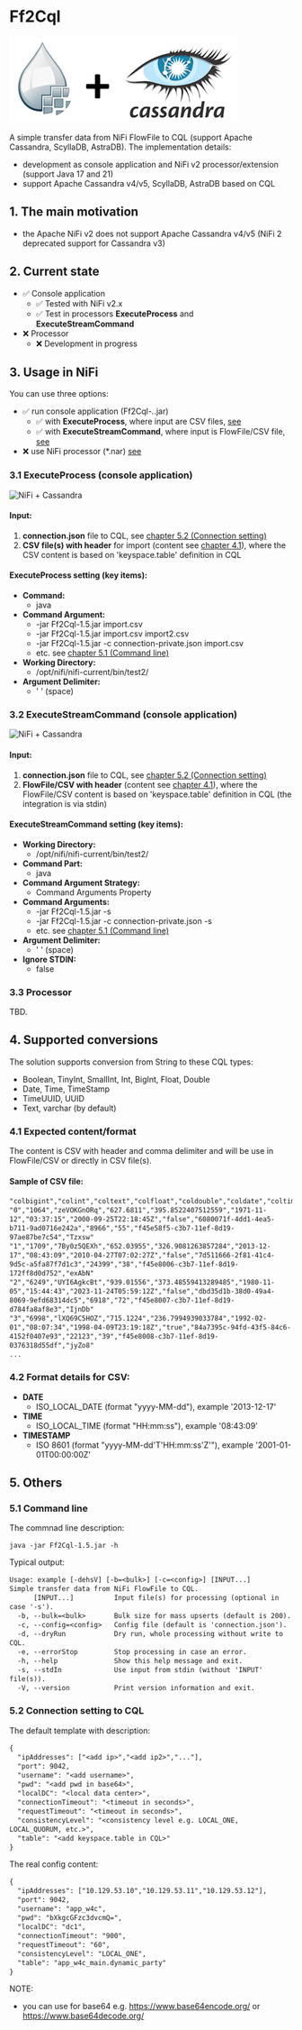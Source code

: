 # Ff2Cql

![NiFi + Cassandra](https://github.com/george0st/Csv2Cql/blob/main/assets/nifi_cassandra.png?raw=true)

A simple transfer data from NiFi FlowFile to CQL (support Apache Cassandra, 
ScyllaDB, AstraDB). The implementation details:
 - development as console application and NiFi v2 processor/extension (support Java 17 and 21)
 - support Apache Cassandra v4/v5, ScyllaDB, AstraDB based on CQL

## 1. The main motivation

 - the Apache NiFi v2 does not support Apache Cassandra v4/v5 (NiFi 2 deprecated 
   support for Cassandra v3)

## 2. Current state

 - ✅ Console application
   - ✅ Tested with NiFi v2.x
   - ✅ Test in processors **ExecuteProcess** and **ExecuteStreamCommand**
 - ❌ Processor
   - ❌ Development in progress

## 3. Usage in NiFi

You can use three options:
 - ✅ run console application (Ff2Cql-*.*.jar)
   - ✅ with **ExecuteProcess**, where input are CSV files, [see](#31-executeprocess-console-application) 
   - ✅ with **ExecuteStreamCommand**, where input is FlowFile/CSV file, [see](#32-executestreamcommand-console-application) 
 - ❌ use NiFi processor (*.nar) [see](#33-processor)

### 3.1 ExecuteProcess (console application)

![NiFi + Cassandra](https://github.com/george0st/Csv2Cql/blob/main/assets/nifi_executeprocess_2.png?raw=true)

#### Input:
 1. **connection.json** file to CQL, see [chapter 5.2 (Connection setting)](#52-connection-setting)
 2. **CSV file(s) with header** for import (content see [chapter 4.1](#41-expected-contentformat)),
    where the CSV content is based on 'keyspace.table' definition in CQL

#### ExecuteProcess setting (key items):
 - **Command:** 
   - java
 - **Command Argument:**
   - -jar Ff2Cql-1.5.jar import.csv
   - -jar Ff2Cql-1.5.jar import.csv import2.csv
   - -jar Ff2Cql-1.5.jar -c connection-private.json import.csv
   - etc. see [chapter 5.1 (Command line)](#51-command-line)
 - **Working Directory:** 
   - /opt/nifi/nifi-current/bin/test2/
 - **Argument Delimiter:** 
   - ' ' (space)

### 3.2 ExecuteStreamCommand (console application)

![NiFi + Cassandra](https://github.com/george0st/Csv2Cql/blob/main/assets/nifi_executestreamcommand_2.png?raw=true)

#### Input:
 1. **connection.json** file to CQL, see [chapter 5.2 (Connection setting)](#52-connection-setting)
 2. **FlowFile/CSV with header** (content see [chapter 4.1](#41-expected-contentformat)),
    where the FlowFile/CSV content is based on 'keyspace.table' definition in CQL
    (the integration is via stdin)

#### ExecuteStreamCommand setting (key items):
 - **Working Directory:**
   - /opt/nifi/nifi-current/bin/test2/
 - **Command Part:**
   - java
 - **Command Argument Strategy:**
   - Command Arguments Property
 - **Command Arguments:**
   - -jar Ff2Cql-1.5.jar -s
   - -jar Ff2Cql-1.5.jar -c connection-private.json -s
   - etc. see [chapter 5.1 (Command line)](#51-command-line)
 - **Argument Delimiter:**
   - ' ' (space)
 - **Ignore STDIN:**
   - false

### 3.3 Processor
TBD.

## 4. Supported conversions

The solution supports conversion from String to these CQL types:
 - Boolean, TinyInt, SmallInt, Int, BigInt, Float, Double
 - Date, Time, TimeStamp 
 - TimeUUID, UUID
 - Text, varchar (by default)

### 4.1 Expected content/format

The content is CSV with header and comma delimiter and will be use in FlowFile/CSV
or directly in CSV file(s).

#### Sample of CSV file:
```csv
"colbigint","colint","coltext","colfloat","coldouble","coldate","coltime","coltimestamp","colboolean","coluuid","colsmallint","coltinyint","coltimeuuid","colvarchar"
"0","1064","zeVOKGnORq","627.6811","395.8522407512559","1971-11-12","03:37:15","2000-09-25T22:18:45Z","false","6080071f-4dd1-4ea5-b711-9ad0716e242a","8966","55","f45e58f5-c3b7-11ef-8d19-97ae87be7c54","Tzxsw"
"1","1709","7By0z5QEXh","652.03955","326.9081263857284","2013-12-17","08:43:09","2010-04-27T07:02:27Z","false","7d511666-2f81-41c4-9d5c-a5fa87f7d1c3","24399","38","f45e8006-c3b7-11ef-8d19-172ff8d0d752","exAbN"
"2","6249","UYI6AgkcBt","939.01556","373.48559413289485","1980-11-05","15:44:43","2023-11-24T05:59:12Z","false","dbd35d1b-38d0-49a4-8069-9efd68314dc5","6918","72","f45e8007-c3b7-11ef-8d19-d784fa8af8e3","IjnDb"
"3","6998","lXQ69C5HOZ","715.1224","236.7994939033784","1992-02-01","08:07:34","1998-04-09T23:19:18Z","true","84a7395c-94fd-43f5-84c6-4152f0407e93","22123","39","f45e8008-c3b7-11ef-8d19-0376318d55df","jyZo8"
...
```

### 4.2 Format details for CSV:
  - **DATE** 
    - ISO_LOCAL_DATE (format "yyyy-MM-dd"), example '2013-12-17'
  - **TIME**
    - ISO_LOCAL_TIME (format "HH:mm:ss"), example '08:43:09'
  - **TIMESTAMP**
    - ISO 8601 (format "yyyy-MM-dd'T'HH:mm:ss'Z'"), example '2001-01-01T00:00:00Z'

## 5. Others

### 5.1 Command line

The commnad line description:
```
java -jar Ff2Cql-1.5.jar -h
```
Typical output:
```
Usage: example [-dehsV] [-b=<bulk>] [-c=<config>] [INPUT...]
Simple transfer data from NiFi FlowFile to CQL.
      [INPUT...]          Input file(s) for processing (optional in case '-s').
  -b, --bulk=<bulk>       Bulk size for mass upserts (default is 200).
  -c, --config=<config>   Config file (default is 'connection.json').
  -d, --dryRun            Dry run, whole processing without write to CQL.
  -e, --errorStop         Stop processing in case an error.
  -h, --help              Show this help message and exit.
  -s, --stdIn             Use input from stdin (without 'INPUT' file(s)).
  -V, --version           Print version information and exit.
```

### 5.2 Connection setting to CQL

The default template with description:
```
{
  "ipAddresses": ["<add ip>","<add ip2>","..."],
  "port": 9042,
  "username": "<add username>",
  "pwd": "<add pwd in base64>",
  "localDC": "<local data center>",
  "connectionTimeout": "<timeout in seconds>",
  "requestTimeout": "<timeout in seconds>",
  "consistencyLevel": "<consistency level e.g. LOCAL_ONE, LOCAL_QUORUM, etc.>",
  "table": "<add keyspace.table in CQL>"
}
```
The real config content:
```
{
  "ipAddresses": ["10.129.53.10","10.129.53.11","10.129.53.12"],
  "port": 9042,
  "username": "app_w4c",
  "pwd": "bXkgcGFzc3dvcmQ=",
  "localDC": "dc1",
  "connectionTimeout": "900",
  "requestTimeout": "60",
  "consistencyLevel": "LOCAL_ONE",
  "table": "app_w4c_main.dynamic_party"
}
```
NOTE:
 - you can use for base64 e.g. https://www.base64encode.org/ or https://www.base64decode.org/
